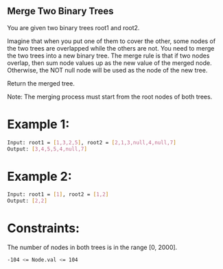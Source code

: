 ## Merge Two Binary Trees

You are given two binary trees root1 and root2.

Imagine that when you put one of them to cover the other, some nodes of the two trees are overlapped while the others are not. You need to merge the two trees into a new binary tree. The merge rule is that if two nodes overlap, then sum node values up as the new value of the merged node. Otherwise, the NOT null node will be used as the node of the new tree.

Return the merged tree.

Note: The merging process must start from the root nodes of both trees.

 

# Example 1:

```bash
Input: root1 = [1,3,2,5], root2 = [2,1,3,null,4,null,7]
Output: [3,4,5,5,4,null,7]
```

# Example 2:

```bash
Input: root1 = [1], root2 = [1,2]
Output: [2,2]
```
 

# Constraints:

The number of nodes in both trees is in the range [0, 2000].
```bash
-104 <= Node.val <= 104
```